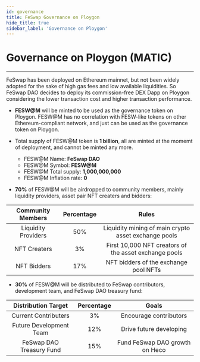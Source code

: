 ```yaml
---
id: governance
title: FeSwap Governance on Ploygon
hide_title: true
sidebar_label: 'Governance on Ploygon'
---
```


<div  className="title">
  <h1> Governance on Ploygon (MATIC) </h1>
</div>

_______________________

FeSwap has been deployed on Ethereum mainnet, but not been widely adopted for the sake of high gas fees and low available liquidities. So FeSwap DAO decides to deploy its commission-free DEX Dapp on Ploygon considering the lower transaction cost and higher transaction performance.

- <p><b>FESW@M</b> will be minted to be used as the governance token on Ploygon. FESW@M has no correlation with FESW-like tokens on other Ethereum-compliant network, and just can be used as the governance token on Ploygon.</p>

- Total supply of FESW@M token is <b>1 billion</b>, all are minted at the momemt of deployment, and cannot be minted any more.  
  - <span className="text_span">FESW@M Name:</span>           <b className="title">FeSwap DAO</b>
  - <span className="text_span">FESW@M Symbol:</span>         <b className="title">FESW@M</b>
  - <span className="text_span">FESW@M Total supply:</span>   <b className="title">1,000,000,000</b>
  - <span className="text_span">FESW@M Inflation rate:</span> <b className="title">0</b>


- <p><b>70%</b> of FESW@M will be airdropped to community members, mainly liquidity providers, asset pair NFT creaters and bidders:</p>

<div className="table">

| Community Members    | Percentage   | Rules                                                      |
|:--------------------:|:------------:|:----------------------------------------------------------:|
| Liquidity Providers  |  50%         | Liquidity mining of main crypto asset exchange pools       |
| NFT Creaters         |  3%          | First 10,000 NFT creators of the asset exchange pools      |
| NFT Bidders          |  17%         | NFT bidders of the exchange pool NFTs                      |

</div>

- <p><b>30%</b> of FESW@M will be distributed to FeSwap contributors, development team, and FeSwap DAO treasury fund:</p>

<div className="table">

| Distribution Target             | Percentage    |  Goals                            |
|:-------------------------------:|:-------------:|:---------------------------------:|
| Current Contributers            |  3%           | Encourage contributors            |
| Future Development Team         |  12%          | Drive future developing           |
| FeSwap DAO Treasury Fund        |  15%          | Fund FeSwap DAO growth on Heco     |

</div>
